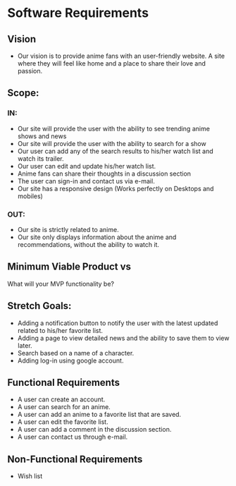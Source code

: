 # Software Requirements
## Vision
* Our vision is to provide anime fans with an user-friendly website. A site where they will feel like home and a place to share their love and passion.

## Scope:
### IN:
 * Our site will provide the user with the ability to see trending anime shows and news
 * Our site will provide the user with the ability to search for a show
 * Our user can add any of the search results to his/her watch list and watch its trailer.
 * Our user can edit and update his/her watch list.
 * Anime fans can share their thoughts in a discussion section
 * The user can sign-in and contact us via e-mail.
 * Our site has a responsive design (Works perfectly on Desktops and mobiles)

### OUT:
 * Our site is strictly related to anime.
 * Our site only displays information about the anime and recommendations, without the ability to watch it.

## Minimum Viable Product vs

What will your MVP functionality be?


## Stretch Goals:
* Adding a notification button to notify the user with the latest updated related to his/her favorite list.
* Adding a page to view detailed news and the ability to save them to view later.
* Search based on a name of a character.
* Adding log-in using google account.

## Functional Requirements
* A user can create an account.
* A user can search for an anime.
* A user can add an anime to a favorite list that are saved.
* A user can edit the favorite list.
* A user can add a comment in the discussion section.
* A user can contact us through e-mail.

## Non-Functional Requirements
* Wish list

